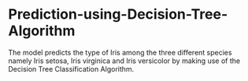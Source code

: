 # Prediction-using-Decision-Tree-Algorithm
The model predicts the type of Iris among the three different species namely Iris setosa, Iris virginica and Iris versicolor by making use of the Decision Tree Classification Algorithm.
